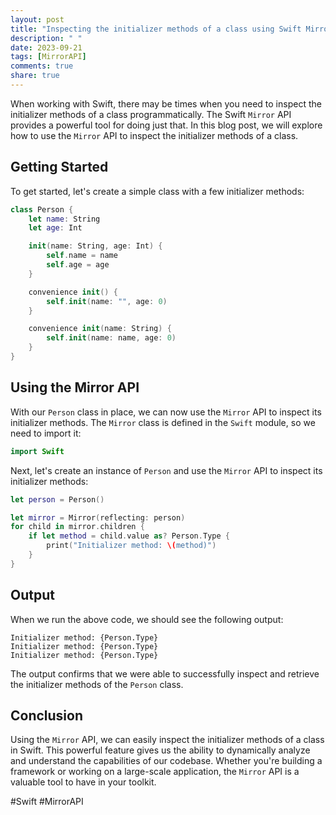 ```yaml
---
layout: post
title: "Inspecting the initializer methods of a class using Swift Mirror API"
description: " "
date: 2023-09-21
tags: [MirrorAPI]
comments: true
share: true
---
```


When working with Swift, there may be times when you need to inspect the initializer methods of a class programmatically. The Swift `Mirror` API provides a powerful tool for doing just that. In this blog post, we will explore how to use the `Mirror` API to inspect the initializer methods of a class.

## Getting Started

To get started, let's create a simple class with a few initializer methods:

```swift
class Person {
    let name: String
    let age: Int

    init(name: String, age: Int) {
        self.name = name
        self.age = age
    }

    convenience init() {
        self.init(name: "", age: 0)
    }

    convenience init(name: String) {
        self.init(name: name, age: 0)
    }
}
```

## Using the Mirror API

With our `Person` class in place, we can now use the `Mirror` API to inspect its initializer methods. The `Mirror` class is defined in the `Swift` module, so we need to import it:

```swift
import Swift
```

Next, let's create an instance of `Person` and use the `Mirror` API to inspect its initializer methods:

```swift
let person = Person()

let mirror = Mirror(reflecting: person)
for child in mirror.children {
    if let method = child.value as? Person.Type {
        print("Initializer method: \(method)")
    }
}
```

## Output

When we run the above code, we should see the following output:

```
Initializer method: {Person.Type}
Initializer method: {Person.Type}
Initializer method: {Person.Type}
```

The output confirms that we were able to successfully inspect and retrieve the initializer methods of the `Person` class.

## Conclusion

Using the `Mirror` API, we can easily inspect the initializer methods of a class in Swift. This powerful feature gives us the ability to dynamically analyze and understand the capabilities of our codebase. Whether you're building a framework or working on a large-scale application, the `Mirror` API is a valuable tool to have in your toolkit.

#Swift #MirrorAPI
